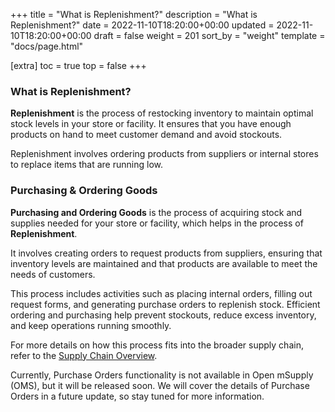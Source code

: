 +++
title = "What is Replenishment?"
description = "What is Replenishment?"
date = 2022-11-10T18:20:00+00:00
updated = 2022-11-10T18:20:00+00:00
draft = false
weight = 201
sort_by = "weight"
template = "docs/page.html"

[extra]
toc = true
top = false
+++

### What is Replenishment?
**Replenishment** is the process of restocking inventory to maintain optimal stock levels in your store or facility. It ensures that you have enough products on hand to meet customer demand and avoid stockouts. 

Replenishment involves ordering products from suppliers or internal stores to replace items that are running low.

### Purchasing & Ordering Goods

**Purchasing and Ordering Goods** is the process of acquiring stock and supplies needed for your store or facility, which helps in the process of **Replenishment**.

It involves creating orders to request products from suppliers, ensuring that inventory levels are maintained and that products are available to meet the needs of customers. 

This process includes activities such as placing internal orders, filling out request forms, and generating purchase orders to replenish stock. Efficient ordering and purchasing help prevent stockouts, reduce excess inventory, and keep operations running smoothly.

For more details on how this process fits into the broader supply chain, refer to the [Supply Chain Overview](/docs/11_terminologyprocess/11-2-supplychainoverview/).

<div class="note">
Currently, Purchase Orders functionality is not available in Open mSupply (OMS), but it will be released soon. We will cover the details of Purchase Orders in a future update, so stay tuned for more information.
</div>

